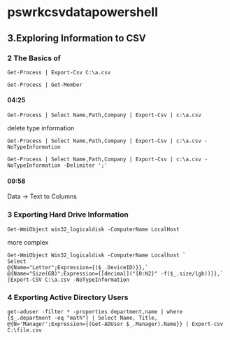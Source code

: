 # pswrkcsvdatapowershell
## 3.Exploring Information to CSV
### 2 The Basics of
```
Get-Process | Export-Csv C:\a.csv
```

```
Get-Process | Get-Member
```

#### 04:25
```
Get-Process | Select Name,Path,Company | Export-Csv | c:\a.csv
```
delete type information
```
Get-Process | Select Name,Path,Company | Export-Csv | c:\a.csv -NoTypeInformation
```

```
Get-Process | Select Name,Path,Company | Export-Csv | c:\a.csv -NoTypeInformation -Delimiter ';'
```

#### 09:58
Data -> Text to Columns


### 3 Exporting Hard Drive Information
```
Get-WmiObject win32_logicaldisk -ComputerName LocalHost
```
more complex
```
Get-WmiObject Win32_logicaldisk -ComputerName Localhost `
Select `
@{Name="Letter";Expression={($_.DeviceID)}},`
@{Name="Size(GB)";Expression={[decimal]("{0:N2}" -f($_.size/1gb))}},`
|Export-CSV C:\a.csv -NoTypeInformation
```

### 4 Exporting Active Directory Users
```
get-aduser -filter * -properties department,name | where {$_.department -eq "math"} | Select Name, Title, @{N='Manager';Expression={(Get-ADUser $_.Manager).Name}} | Export-csv C:\file.csv
```
```
